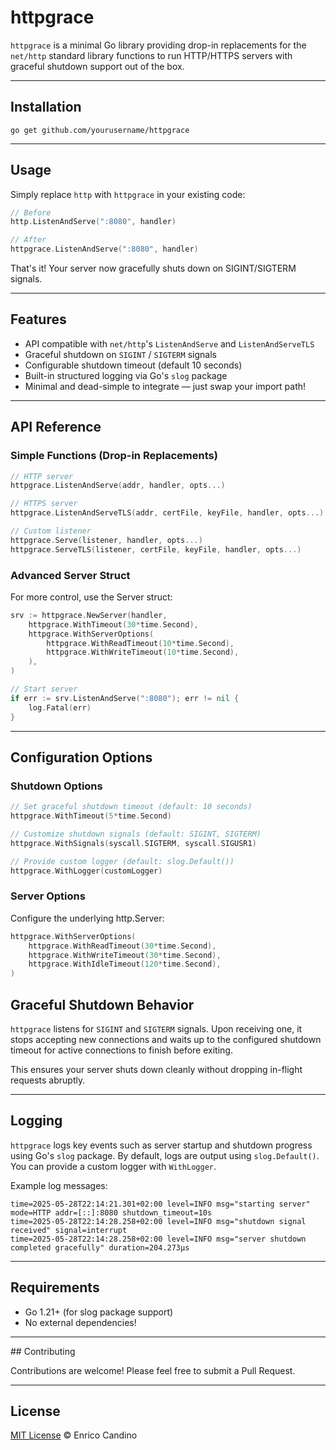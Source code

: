 # httpgrace

`httpgrace` is a minimal Go library providing drop-in replacements for the `net/http` standard library functions to run HTTP/HTTPS servers with graceful shutdown support out of the box.

---

## Installation

`go get github.com/yourusername/httpgrace`

---

## Usage

Simply replace `http` with `httpgrace` in your existing code:

```go
// Before
http.ListenAndServe(":8080", handler)

// After  
httpgrace.ListenAndServe(":8080", handler)
```

That's it! Your server now gracefully shuts down on SIGINT/SIGTERM signals.

---


## Features

- API compatible with `net/http`'s `ListenAndServe` and `ListenAndServeTLS`  
- Graceful shutdown on `SIGINT` / `SIGTERM` signals  
- Configurable shutdown timeout (default 10 seconds)  
- Built-in structured logging via Go's `slog` package  
- Minimal and dead-simple to integrate — just swap your import path!

---

## API Reference

### Simple Functions (Drop-in Replacements)

```go
// HTTP server
httpgrace.ListenAndServe(addr, handler, opts...)

// HTTPS server  
httpgrace.ListenAndServeTLS(addr, certFile, keyFile, handler, opts...)

// Custom listener
httpgrace.Serve(listener, handler, opts...)
httpgrace.ServeTLS(listener, certFile, keyFile, handler, opts...)
```

### Advanced Server Struct

For more control, use the Server struct:

```go
srv := httpgrace.NewServer(handler,
    httpgrace.WithTimeout(30*time.Second),
    httpgrace.WithServerOptions(
        httpgrace.WithReadTimeout(10*time.Second),
        httpgrace.WithWriteTimeout(10*time.Second),
    ),
)

// Start server
if err := srv.ListenAndServe(":8080"); err != nil {
    log.Fatal(err)
}
```

---

## Configuration Options

### Shutdown Options

```go
// Set graceful shutdown timeout (default: 10 seconds)
httpgrace.WithTimeout(5*time.Second)

// Customize shutdown signals (default: SIGINT, SIGTERM)
httpgrace.WithSignals(syscall.SIGTERM, syscall.SIGUSR1)

// Provide custom logger (default: slog.Default())
httpgrace.WithLogger(customLogger)
```

### Server Options

Configure the underlying http.Server:

```go
httpgrace.WithServerOptions(
    httpgrace.WithReadTimeout(30*time.Second),
    httpgrace.WithWriteTimeout(30*time.Second), 
    httpgrace.WithIdleTimeout(120*time.Second),
)
```

## Graceful Shutdown Behavior

`httpgrace` listens for `SIGINT` and `SIGTERM` signals. Upon receiving one, it stops accepting new connections and waits up to the configured shutdown timeout for active connections to finish before exiting.

This ensures your server shuts down cleanly without dropping in-flight requests abruptly.

---

## Logging

`httpgrace` logs key events such as server startup and shutdown progress using Go's `slog` package. By default, logs are output using `slog.Default()`. You can provide a custom logger with `WithLogger`.

Example log messages:

``` 
time=2025-05-28T22:14:21.301+02:00 level=INFO msg="starting server" mode=HTTP addr=[::]:8080 shutdown_timeout=10s
time=2025-05-28T22:14:28.258+02:00 level=INFO msg="shutdown signal received" signal=interrupt
time=2025-05-28T22:14:28.258+02:00 level=INFO msg="server shutdown completed gracefully" duration=204.273µs
```

---

## Requirements

- Go 1.21+ (for slog package support)
- No external dependencies!

---

## Contributing

Contributions are welcome! Please feel free to submit a Pull Request.

---

## License

[MIT License](./LICENSE) © Enrico Candino
